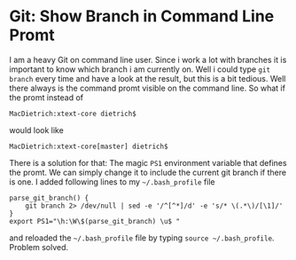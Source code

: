 # Git: Show Branch in Command Line Promt

I am a heavy Git on command line user. Since i work a lot with branches it is important to know which branch i am currently on. Well i could type `git branch` every time and have a look at the result, but this is a bit tedious. Well there always is the command promt visible on the command line. So what if the promt instead of

```
MacDietrich:xtext-core dietrich$
```

would look like

```
MacDietrich:xtext-core[master] dietrich$
```

There is a solution for that: The magic `PS1` environment variable that defines the promt. We can simply change it to include the current git branch if there is one. I added following lines to my `~/.bash_profile` file

```
parse_git_branch() {
    git branch 2> /dev/null | sed -e '/^[^*]/d' -e 's/* \(.*\)/[\1]/'
}
export PS1="\h:\W\$(parse_git_branch) \u$ "
```

and reloaded the `~/.bash_profile`  file by typing `source ~/.bash_profile`. Problem solved.